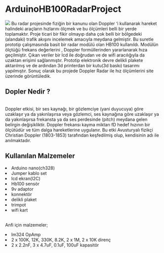 # ArduinoHB100RadarProject
![](https://github.com/mcelik7/ArduinoHB100RadarProject/blob/main/images/prototip1.png)
Bu radar projesinde fiziğin bir kanunu olan Doppler ‘i  kullanarak hareket halindeki araçların hızlarını ölçmek ve bu ölçümleri belli bir yerde toplamaktır. Proje ticari bir fikir olmayıp daha çok belli bir bölgedeki (alandaki) trafik akışını incelemek amacıyla meydana gelmiştir. Bu suretle prototip çalışmasında basit bir radar modülü olan HB100 kullanıldı. Modülün ölçtüğü frekans değerlerini , Doppler formüllerinden yararlanarak hıza geçilmiştir. Çıkan veriler bir lcd ile doğrudan ve de wifi aracılığıyla da uzaktan erişimi sağlanmıştır. Prototip elektronik devre delikli plakete aktarılmış ve de ardından 3d printerdan bir kutu(3d baskı) tasarımı yapılmıştır. Sonuç olarak bu projede Doppler Radar ile hız ölçümlerini site üzerinde görüntüledik.</li>

## Dopler Nedir ?

<br>Doppler etkisi, bir ses kaynağı, bir gözlemciye (yani duyucuya) göre uzaklaşır ya da yakınlaşırsa veya gözlemci, ses kaynağına göre uzaklaşır ya da yakınlaşırsa frekansta ya da ses perdesinde (pitch) meydana gelen belirgin değişikliktir. Doppler frekansı kayma miktarı fD hedef hızının bir ölçütüdür ve tüm dalga hareketlerine uygulanır. Bu etki Avusturyalı fizikçi Christian Doppler (1803-1853) tarafından keşfedilmiş olup, kendisinin adı ile anılmaktadır.


## Kullanılan Malzemeler

<li>Arduino nano(ch328)</li>
<li>Jumper kablo set</li>    
<li>lcd ekran(I2C)</li>      
<li>Hb100 sensör</li>  
<li>9v adaptor</li>     
<li>konnektör</li>       
<li>delikli plaket</li>
<li>trimpot</li>              
<li>wifi kart</li>            

<br>Anfi için malzemeler;

<li>lm324 OpAmp</li>        
<li>2 x 100K, 12K, 330K, 8.2K, 2 x 1M, 2 x 10K direnç</li>    
<li>2 x 2.2nF, 3 x 4.7uF, 0.1uF, 100uF kapasitör</li>

